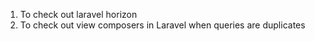 1. To check out laravel horizon
2. To check out view composers in Laravel when queries are duplicates
